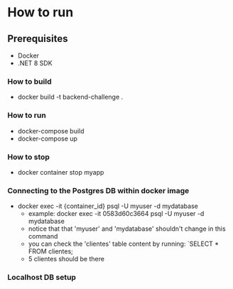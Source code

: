 # How to run

## Prerequisites
- Docker
- .NET 8 SDK

### How to build
- docker build -t backend-challenge .

### How to run
- docker-compose build
- docker-compose up

### How to stop
- docker container stop myapp

### Connecting to the Postgres DB within docker image
- docker exec -it {container_id} psql -U myuser -d mydatabase
    - example: docker exec -it 0583d60c3664 psql -U myuser -d mydatabase
    - notice that that 'myuser' and 'mydatabase' shouldn't change in this command
    - you can check the 'clientes' table content by running: `SELECT * FROM clientes;
    - 5 clientes should be there

### Localhost DB setup